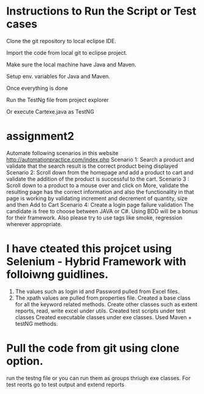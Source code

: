 # Instructions to Run the Script or Test cases

Clone the git repository to local eclipse IDE.

Import the code from local git to eclipse project. 

Make sure the local machine have Java and Maven. 

Setup env. variables for Java and Maven. 

Once everything is done

Run the TestNg file from project explorer

Or execute Cartexe.java as TestNG 






# assignment2
Automate following scenarios in this website http://automationpractice.com/index.php 
Scenario 1: Search a product and validate that the search result is the correct product being displayed 
Scenario 2: Scroll down from the homepage and add a product to cart and validate the addition of the product is successful to the cart. 
Scenario 3 : Scroll down to a product to a mouse over and click on More, validate the resulting page has the correct information and also the functionality in that page is working by validating increment and decrement of quantity, size and then Add to Cart 
Scenario 4: Create a login page failure validation 
The candidate is free to choose between JAVA or C#. Using BDD will be a bonus for their framework. Also please try to use tags like smoke, regression wherever appropriate.

# I have cteated this projcet using Selenium - Hybrid Framework with folloiwng guidlines. 
1. The values such as login id and Password pulled from Excel files. 
2. The xpath values are pulled from properties file. 
Created a base class for all the keyword related methods. 
Create other classes such as extent reports, read, write excel under utils. 
Created test scripts under test classes
Created executable classes under exe classes. 
Used Maven + testNG methods. 

# Pull the code from git using clone option. 
run the testng file or you can run them as groups thriugh exe classes. 
For test reorts go to test output and extend reports 
